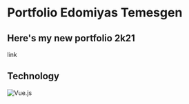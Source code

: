 # Portfolio Edomiyas Temesgen

## Here's my new portfolio 2k21

link

## Technology

![Vue.js](https://img.shields.io/badge/vuejs-%2335495e.svg?style=for-the-badge&logo=vuedotjs&logoColor=%234FC08D)
